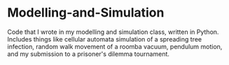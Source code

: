 # Modelling-and-Simulation
Code that I wrote in my modelling and simulation class, written in Python. Includes things like cellular automata simulation of a spreading tree infection, random walk movement of a roomba vacuum, pendulum motion, and my submission to a prisoner's dilemma tournament.
